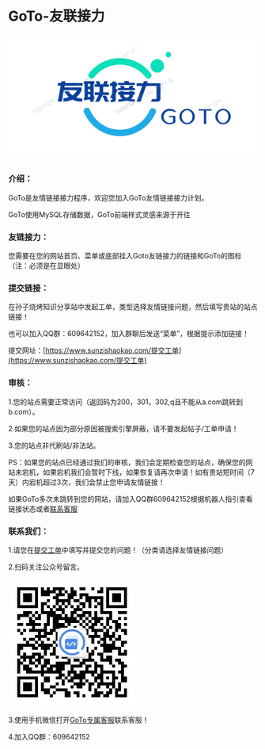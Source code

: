 # GoTo-友联接力

![GoTologo](help/Screenshot_20221107_205939%20(1).png)

### 介绍：

GoTo是友情链接接力程序，欢迎您加入GoTo友情链接接力计划。

GoTo使用MySQL存储数据，GoTo前端样式灵感来源于开往

### 友链接力：

您需要在您的网站首页、菜单或底部挂入Goto友链接力的链接和GoTo的图标（注：必须是在显眼处）

### 提交链接：

在孙子烧烤知识分享站中发起工单，类型选择友情链接问题，然后填写贵站的站点链接！

也可以加入QQ群：609642152，加入群聊后发送“菜单”，根据提示添加链接！

提交网址：[https://www.sunzishaokao.com/提交工单](https://www.sunzishaokao.com/提交工单)

### 审核：

1.您的站点需要正常访问（返回码为200，301，302,q且不能从a.com跳转到b.com）。

2.如果您的站点因为部分原因被搜索引擎屏蔽，请不要发起帖子/工单申请！

3.您的站点非代刷站/非法站。

PS：如果您的站点已经通过我们的审核，我们会定期检查您的站点，确保您的网站未宕机，如果宕机我们会暂时下线，如果恢复请再次申请！如有贵站短时间（7天）内宕机超过3次，我们会禁止您申请友情链接！

如果GoTo多次未跳转到您的网站，请加入QQ群609642152根据机器人指引查看链接状态或者[联系客服](https://work.weixin.qq.com/kfid/kfcccbc5c65c7b2a468)

### 联系我们：

1.请您在[提交工单](https://www.sunzishaokao.com/提交工单)中填写并提交您的问题！（分类请选择友情链接问题）

2.扫码关注公众号留言。

![扫码关注孙子烧烤知识分享站公众号](help/qrcode_for_gh_0c3cc3a17782_258.jpg)

3.使用手机微信打开[GoTo专属客服](https://work.weixin.qq.com/kfid/kfcccbc5c65c7b2a468)联系客服！

4.加入QQ群：609642152
